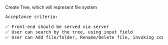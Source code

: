 Create Tree, which will represent file system

<pre>
Acceptance criteria:

✅ Front-end should be served via server
✅ User can search by the tree, using input field
✅ User can Add file/folder, Rename/Delete file, invoking context menu
</pre/

To run the project, install node_modules, then execute "yarn build" script, if you use yarn, or npm run build
